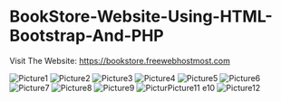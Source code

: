 # BookStore-Website-Using-HTML-Bootstrap-And-PHP

Visit The Website: https://bookstore.freewebhostmost.com

![Picture1](https://github.com/CPKhanal/Bookstore-Website-Using-HTML-CSS-And-PHP/assets/132903713/3417a0e5-2580-4e16-9a6e-9468a983429d)
![Picture2](https://github.com/CPKhanal/Bookstore-Website-Using-HTML-CSS-And-PHP/assets/132903713/ae7965ba-72e8-4e5d-adfd-eec994cde0b8)
![Picture3](https://github.com/CPKhanal/Bookstore-Website-Using-HTML-CSS-And-PHP/assets/132903713/4d70c593-ffe6-4117-bbdb-34729eef0744)
![Picture4](https://github.com/CPKhanal/Bookstore-Website-Using-HTML-CSS-And-PHP/assets/132903713/85eae80d-18b8-42c0-8dba-12032514d77e)
![Picture5](https://github.com/CPKhanal/Bookstore-Website-Using-HTML-CSS-And-PHP/assets/132903713/b7d37847-79da-4276-b83c-b08febd81122)
![Picture6](https://github.com/CPKhanal/Bookstore-Website-Using-HTML-CSS-And-PHP/assets/132903713/d239822a-fa6d-4ba6-864f-51800d3ed7a9)
![Picture7](https://github.com/CPKhanal/Bookstore-Website-Using-HTML-CSS-And-PHP/assets/132903713/59b60156-7137-432c-afcd-db40b733e540)
![Picture8](https://github.com/CPKhanal/Bookstore-Website-Using-HTML-CSS-And-PHP/assets/132903713/57068ed5-4b62-462e-8a84-685de194fca0)
![Picture9](https://github.com/CPKhanal/Bookstore-Website-Using-HTML-CSS-And-PHP/assets/132903713/0c0e8106-ee60-41f4-ae99-724cdf9585e2)
![Pictur![Picture11](https://github.com/CPKhanal/Bookstore-Website-Using-HTML-CSS-And-PHP/assets/132903713/5988ef74-3ded-4a02-b2a8-32d6c3781269)
e10](https://github.com/CPKhanal/Bookstore-Website-Using-HTML-CSS-And-PHP/assets/132903713/b08181ac-f5f7-4d9e-954c-04a986e7f142)
![Picture12](https://github.com/CPKhanal/Bookstore-Website-Using-HTML-CSS-And-PHP/assets/132903713/6f44e6f1-b5db-4a49-a635-5ea0a13e4bd5)

